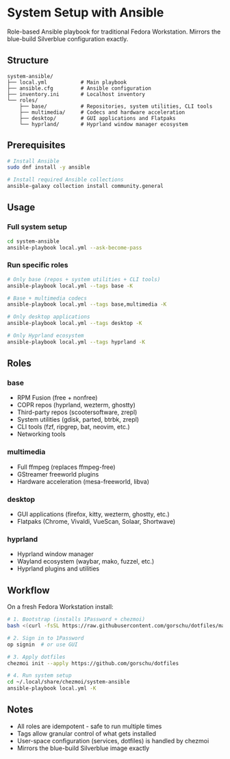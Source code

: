 # System Setup with Ansible

Role-based Ansible playbook for traditional Fedora Workstation. Mirrors the blue-build Silverblue configuration exactly.

## Structure

```
system-ansible/
├── local.yml           # Main playbook
├── ansible.cfg         # Ansible configuration
├── inventory.ini       # Localhost inventory
└── roles/
    ├── base/           # Repositories, system utilities, CLI tools
    ├── multimedia/     # Codecs and hardware acceleration
    ├── desktop/        # GUI applications and Flatpaks
    └── hyprland/       # Hyprland window manager ecosystem
```

## Prerequisites

```bash
# Install Ansible
sudo dnf install -y ansible

# Install required Ansible collections
ansible-galaxy collection install community.general
```

## Usage

### Full system setup

```bash
cd system-ansible
ansible-playbook local.yml --ask-become-pass
```

### Run specific roles

```bash
# Only base (repos + system utilities + CLI tools)
ansible-playbook local.yml --tags base -K

# Base + multimedia codecs
ansible-playbook local.yml --tags base,multimedia -K

# Only desktop applications
ansible-playbook local.yml --tags desktop -K

# Only Hyprland ecosystem
ansible-playbook local.yml --tags hyprland -K
```

## Roles

### base
- RPM Fusion (free + nonfree)
- COPR repos (hyprland, wezterm, ghostty)
- Third-party repos (scootersoftware, zrepl)
- System utilities (gdisk, parted, btrbk, zrepl)
- CLI tools (fzf, ripgrep, bat, neovim, etc.)
- Networking tools

### multimedia
- Full ffmpeg (replaces ffmpeg-free)
- GStreamer freeworld plugins
- Hardware acceleration (mesa-freeworld, libva)

### desktop
- GUI applications (firefox, kitty, wezterm, ghostty, etc.)
- Flatpaks (Chrome, Vivaldi, VueScan, Solaar, Shortwave)

### hyprland
- Hyprland window manager
- Wayland ecosystem (waybar, mako, fuzzel, etc.)
- Hyprland plugins and utilities

## Workflow

On a fresh Fedora Workstation install:

```bash
# 1. Bootstrap (installs 1Password + chezmoi)
bash <(curl -fsSL https://raw.githubusercontent.com/gorschu/dotfiles/main/bootstrap.sh)

# 2. Sign in to 1Password
op signin  # or use GUI

# 3. Apply dotfiles
chezmoi init --apply https://github.com/gorschu/dotfiles

# 4. Run system setup
cd ~/.local/share/chezmoi/system-ansible
ansible-playbook local.yml -K
```

## Notes

- All roles are idempotent - safe to run multiple times
- Tags allow granular control of what gets installed
- User-space configuration (services, dotfiles) is handled by chezmoi
- Mirrors the blue-build Silverblue image exactly
